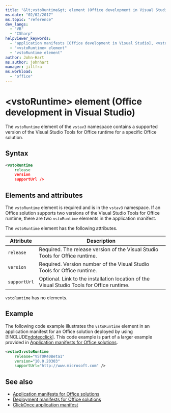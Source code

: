 ```yaml
---
title: "&lt;vstoRuntime&gt; element (Office development in Visual Studio)"
ms.date: "02/02/2017"
ms.topic: "reference"
dev_langs:
  - "VB"
  - "CSharp"
helpviewer_keywords:
  - "application manifests [Office development in Visual Studio], <vstoRuntime> element"
  - "<vstoRuntime> element"
  - "vstoRuntime element"
author: John-Hart
ms.author: johnhart
manager: jillfra
ms.workload:
  - "office"
---
```

# &lt;vstoRuntime&gt; element (Office development in Visual Studio)
  The `vstoRuntime` element of the `vstav3` namespace contains a supported version of the Visual Studio Tools for Office runtime for a specific Office solution.

## Syntax

```xml
<vstoRuntime
    release
    version
    supportUrl />
```

## Elements and attributes
 The `vstoRuntime` element is required and is in the `vstav3` namespace. If an Office solution supports two versions of the Visual Studio Tools for Office runtime, there are two `vstoRuntime` elements in the application manifest.

 The `vstoRuntime` element has the following attributes.

|Attribute|Description|
|---------------|-----------------|
|`release`|Required. The release version of the Visual Studio Tools for Office runtime.|
|`version`|Required. Version number of the Visual Studio Tools for Office runtime.|
|`supportUrl`|Optional. Link to the installation location of the Visual Studio Tools for Office runtime.|

 `vstoRuntime` has no elements.

## Example
 The following code example illustrates the `vstoRuntime` element in an application manifest for an Office solution deployed by using [!INCLUDE[ndptecclick](../vsto/includes/ndptecclick-md.md)]. This code example is part of a larger example provided in [Application manifests for Office solutions](../vsto/application-manifests-for-office-solutions.md).

```xml
<vstav3:vstoRuntime
    release="VSTOR40Beta1"
    version="10.0.20303"
    supportUrl="http://www.microsoft.com" />
```

## See also

- [Application manifests for Office solutions](../vsto/application-manifests-for-office-solutions.md)
- [Deployment manifests for Office solutions](../vsto/deployment-manifests-for-office-solutions.md)
- [ClickOnce application manifest](../deployment/clickonce-application-manifest.md)
